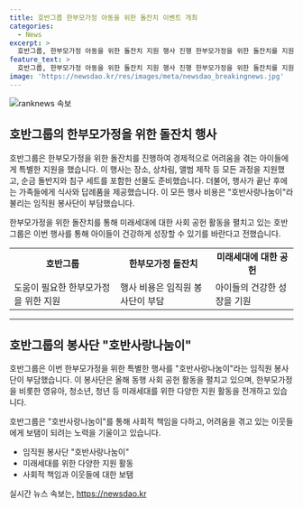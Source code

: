 ```yaml
---
title: 호반그룹 한부모가정 아동을 위한 돌잔치 이벤트 개최
categories:
  - News
excerpt: >
  호반그룹, 한부모가정 아동을 위한 돌잔치 지원 행사 진행 한부모가정을 위한 돌잔치를 지원하는 호반그룹. 경제적으로 어려움을 겪는 아동들을 위해 장소, 미용, 한복 대여, 돌상차림, 앨범 제작 등 모든 과정을 지원하고, 선물과 식사를 제공했다. 이 행사는 임직원 봉사단 호반사랑나눔이가 부담했으며, 호반그룹은 미래세대를 위한 사회 공헌 활동으로 이러한 행사를 펼치고 있다고 전했다. (150자)
feature_text: >
  호반그룹, 한부모가정 아동을 위한 돌잔치 지원 행사 진행 한부모가정을 위한 돌잔치를 지원하는 호반그룹. 경제적으로 어려움을 겪는 아동들을 위해 장소, 미용, 한복 대여, 돌상차림, 앨범 제작 등 모든 과정을 지원하고, 선물과 식사를 제공했다. 이 행사는 임직원 봉사단 호반사랑나눔이가 부담했으며, 호반그룹은 미래세대를 위한 사회 공헌 활동으로 이러한 행사를 펼치고 있다고 전했다. (150자)
image: 'https://newsdao.kr/res/images/meta/newsdao_breakingnews.jpg'
---
```


<p><img src="https://newsdao.kr/res/images/meta/newsdao_breakingnews.jpg" alt="ranknews 속보" /></p>

<h2 data-ke-size="size26">호반그룹의 한부모가정을 위한 돌잔치 행사</h2>

<p>호반그룹은 한부모가정을 위한 돌잔치를 진행하여 경제적으로 어려움을 겪는 아이들에게 특별한 지원을 했습니다. 이 행사는 장소, 상차림, 앨범 제작 등 모든 과정을 지원했고, 순금 돌반지와 침구 세트를 포함한 선물도 준비했습니다. 더불어, 행사가 끝난 후에는 가족들에게 식사와 답례품을 제공했습니다. 이 모든 행사 비용은 "호반사랑나눔이"라 불리는 임직원 봉사단이 부담했습니다.</p>

<p data-ke-size="size16">한부모가정을 위한 돌잔치를 통해 미래세대에 대한 사회 공헌 활동을 펼치고 있는 호반그룹은 이번 행사를 통해 아이들이 건강하게 성장할 수 있기를 바란다고 전했습니다.</p>

<table>
  <tr>
    <td style="text-align: center; height: 17px;"><b>호반그룹</b></td>
    <td style="text-align: center; height: 17px;"><b>한부모가정 돌잔치</b></td>
    <td style="text-align: center; height: 17px;"><b>미래세대에 대한 공헌</b></td>
  </tr>
  <tr>
    <td>도움이 필요한 한부모가정을 위한 지원</td>
    <td>행사 비용은 임직원 봉사단이 부담</td>
    <td>아이들의 건강한 성장을 기원</td>
  </tr>
</table>

<hr>

<h2 data-ke-size="size26">호반그룹의 봉사단 "호반사랑나눔이"</h2>

<p>호반그룹은 이번 한부모가정을 위한 특별한 행사를 "호반사랑나눔이"라는 임직원 봉사단이 부담했습니다. 이 봉사단은 올해 동행 사회 공헌 활동을 펼치고 있으며, 한부모가정을 비롯한 영유아, 청소년, 청년 등 미래세대를 위한 다양한 지원 활동을 전개하고 있습니다.</p>

<p data-ke-size="size16">호반그룹은 "호반사랑나눔이"를 통해 사회적 책임을 다하고, 어려움을 겪고 있는 이웃들에게 보탬이 되려는 노력을 기울이고 있습니다.</p>

<ul>
  <li>임직원 봉사단 "호반사랑나눔이"</li>
  <li>미래세대를 위한 다양한 지원 활동</li>
  <li>사회적 책임과 이웃들에 대한 보탬</li>
</ul>
실시간 뉴스 속보는, <a href="https://newsdao.kr" rel="dofollow">https://newsdao.kr</a>


